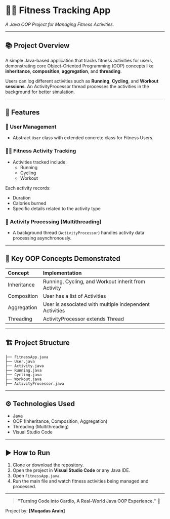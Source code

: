 # 🏋️‍♂️ Fitness Tracking App
_A Java OOP Project for Managing Fitness Activities._

---

## 📚 Project Overview
A simple Java-based application that tracks fitness activities for users, demonstrating core Object-Oriented Programming (OOP) concepts like **inheritance**, **composition**, **aggregation**, and **threading**.

Users can log different activities such as **Running**, **Cycling**, and **Workout sessions**. An ActivityProcessor thread processes the activities in the background for better simulation.

---

## 🚀 Features

### 👤 User Management
- Abstract `User` class with extended concrete class for Fitness Users.

### 🏃‍♂️ Fitness Activity Tracking
- Activities tracked include:
  - Running
  - Cycling
  - Workout
  
Each activity records:
- Duration
- Calories burned
- Specific details related to the activity type

### 🔄 Activity Processing (Multithreading)
- A background thread (`ActivityProcessor`) handles activity data processing asynchronously.

---

## 🧩 Key OOP Concepts Demonstrated

| Concept | Implementation |
|:-------|:----------------|
| Inheritance | Running, Cycling, and Workout inherit from Activity |
| Composition | User has a list of Activities |
| Aggregation | User is associated with multiple independent Activities |
| Threading | ActivityProcessor extends Thread |

---

## 🏗️ Project Structure

```
├── FitnessApp.java
├── User.java
├── Activity.java
├── Running.java
├── Cycling.java
├── Workout.java
├── ActivityProcessor.java
```

---

## ⚙️ Technologies Used
- Java
- OOP (Inheritance, Composition, Aggregation)
- Threading (Multithreading)
- Visual Studio Code

---

## ▶️ How to Run
1. Clone or download the repository.
2. Open the project in **Visual Studio Code** or any Java IDE.
3. Open `FitnessApp.java`.
4. Run the main file and watch fitness activities being managed and processed.

---

> **"Turning Code into Cardio, A Real-World Java OOP Experience."** 🚀
> 

Project by: **[Muqadas Arain]**
